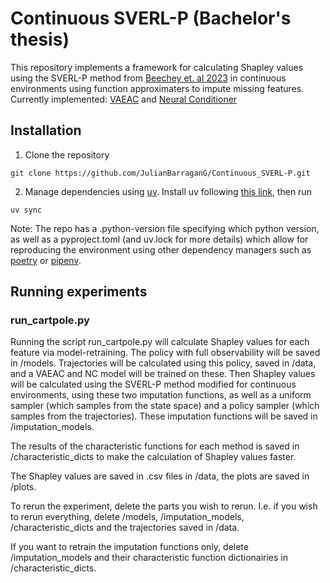 # Continuous SVERL-P (Bachelor's thesis)

This repository implements a framework for calculating Shapley values using the SVERL-P method from [Beechey et. al 2023](https://arxiv.org/pdf/2306.05810) in continuous environments using function approximaters to impute missing features. Currently implemented: [VAEAC](https://arxiv.org/pdf/1806.02382) and [Neural Conditioner](https://arxiv.org/pdf/1902.08401)

## Installation

1. Clone the repository
```
git clone https://github.com/JulianBarraganG/Continuous_SVERL-P.git
```

2. Manage dependencies using [uv](https://docs.astral.sh/uv/). Install uv following [this link](https://docs.astral.sh/uv/getting-started/installation/#standalone-installer), then run
```
uv sync
```

Note: The repo has a .python-version file specifying which python version, as well as a pyproject.toml (and uv.lock for more details) which allow for reproducing the environment using other dependency managers such as [poetry](https://python-poetry.org/) or [pipenv](https://pipenv.pypa.io/en/latest/).

## Running experiments 

### run_cartpole.py
Running the script run_cartpole.py will calculate Shapley values for each feature via model-retraining. The policy with full observability will be saved in /models. Trajectories will be calculated using this policy, saved in /data, and a VAEAC and NC model will be trained on these. Then Shapley values will be calculated using the SVERL-P method modified for continuous environments, using these two imputation functions, as well as a uniform sampler (which samples from the state space) and a policy sampler (which samples from the trajectories). These imputation functions will be saved in /imputation_models. 

The results of the characteristic functions for each method is saved in /characteristic_dicts to make the calculation of Shapley values faster. 

The Shapley values are saved in .csv files in /data, the plots are saved in /plots. 

To rerun the experiment, delete the parts you wish to rerun. I.e. if you wish to rerun everything, delete /models, /imputation_models, /characteristic_dicts and the trajectories saved in /data. 

If you want to retrain the imputation functions only, delete /imputation_models and their characteristic function dictionairies in /characteristic_dicts. 

